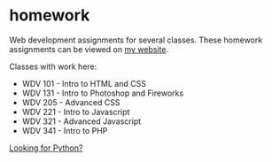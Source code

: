 # homework

Web development assignments for several classes. These homework assignments can be viewed on [my website](https://tannerbabcock.com/homework/index).

Classes with work here:

* WDV 101 - Intro to HTML and CSS
* WDV 131 - Intro to Photoshop and Fireworks
* WDV 205 - Advanced CSS
* WDV 221 - Intro to Javascript
* WDV 321 - Advanced Javascript
* WDV 341 - Intro to PHP

[Looking for Python?](https://github.com/Babkock/python)
